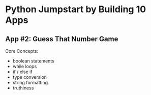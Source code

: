 # Python Jumpstart by Building 10 Apps  

## App #2: Guess That Number Game

Core Concepts:
* boolean statements
* while loops
* if / else if 
* type conversion
* string formatting
* truthiness
